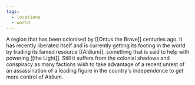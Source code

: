 ```yaml
---
tags:
  - locations
  - world
---
```

A region that has been colonised by [[Ontus the Brave]] centuries ago. It has recently liberated itself and is currently getting its footing in the world by trading its famed resource [[Aldium]], something that is said to help with powering [[the Light]]. Still it suffers from the colonial shadows and conspiracy as many factions wish to take advantage of a recent unrest of an assassination of a leading figure in the country's independence to get more control of Aldium.